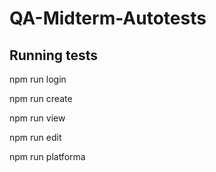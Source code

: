 # QA-Midterm-Autotests

## Running tests

npm run login

npm run create

npm run view

npm run edit

npm run platforma
